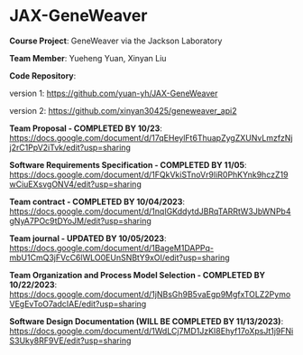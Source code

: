 # JAX-GeneWeaver

**Course Project**: GeneWeaver via the Jackson Laboratory

**Team Member**: Yueheng Yuan, Xinyan Liu

**Code Repository**: 

version 1: https://github.com/yuan-yh/JAX-GeneWeaver

version 2: https://github.com/xinyan30425/geneweaver_api2

**Team Proposal - COMPLETED BY 10/23**: https://docs.google.com/document/d/17qEHeylFt6ThuapZygZXUNvLmzfzNjj2rC1PpV2iTvk/edit?usp=sharing

**Software Requirements Specification - COMPLETED BY 11/05**: https://docs.google.com/document/d/1FQkVkiSTnoVr9IiR0PhKYnk9hczZ19wCiuEXsvgONV4/edit?usp=sharing

**Team contract - COMPLETED BY 10/04/2023**:
https://docs.google.com/document/d/1nqIGKddytdJBRqTARRtW3JbWNPb4gNyA7POc9tDYoJM/edit?usp=sharing

**Team journal - UPDATED BY 10/05/2023**:
https://docs.google.com/document/d/1BageM1DAPPq-mbU1CmQ3jFVcC6lWLO0EUnSNBtY9xOI/edit?usp=sharing

**Team Organization and Process Model Selection - COMPLETED BY 10/22/2023**:
https://docs.google.com/document/d/1jNBsGh9B5vaEgp9MgfxTOLZ2PymoVEgEvToO7adcIAE/edit?usp=sharing

**Software Design Documentation (WILL BE COMPLETED BY 11/13/2023)**:
https://docs.google.com/document/d/1WdLCj7MD1JzKI8Ehyf17oXpsJt1j9FNiS3Uky8RF9VE/edit?usp=sharing
